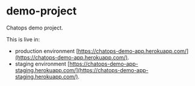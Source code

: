 demo-project
============

Chatops demo project.

This is live in:
  * production environment [https://chatops-demo-app.herokuapp.com/](https://chatops-demo-app.herokuapp.com/).
  * staging environment [https://chatops-demo-app-staging.herokuapp.com/](https://chatops-demo-app-staging.herokuapp.com/).
